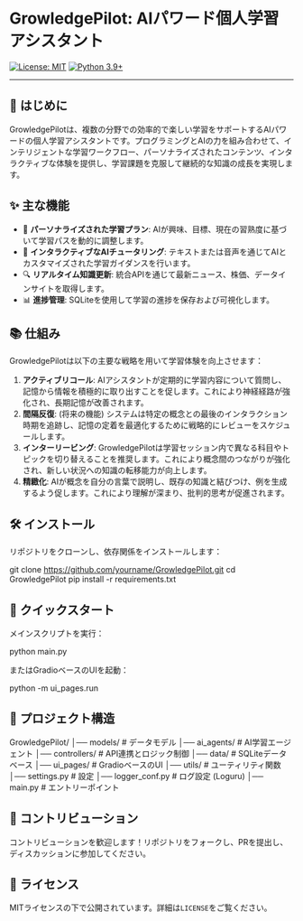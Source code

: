 # GrowledgePilot: AIパワード個人学習アシスタント

[![License: MIT](https://img.shields.io/badge/License-MIT-yellow.svg)](https://opensource.org/licenses/MIT)
[![Python 3.9+](https://img.shields.io/badge/python-3.9+-blue.svg)](https://www.python.org/downloads/release/python-390/)

---

## 🚀 はじめに

GrowledgePilotは、複数の分野での効率的で楽しい学習をサポートするAIパワードの個人学習アシスタントです。プログラミングとAIの力を組み合わせて、インテリジェントな学習ワークフロー、パーソナライズされたコンテンツ、インタラクティブな体験を提供し、学習課題を克服して継続的な知識の成長を実現します。

## ✨ 主な機能

- 🎯 **パーソナライズされた学習プラン**: AIが興味、目標、現在の習熟度に基づいて学習パスを動的に調整します。
- 🤖 **インタラクティブなAIチュータリング**: テキストまたは音声を通じてAIとカスタマイズされた学習ガイダンスを行います。
- 🔍 **リアルタイム知識更新**: 統合APIを通じて最新ニュース、株価、データインサイトを取得します。
- 📊 **進捗管理**: SQLiteを使用して学習の進捗を保存および可視化します。

## 📚 仕組み

GrowledgePilotは以下の主要な戦略を用いて学習体験を向上させます：

1. **アクティブリコール**: AIアシスタントが定期的に学習内容について質問し、記憶から情報を積極的に取り出すことを促します。これにより神経経路が強化され、長期記憶が改善されます。
2. **間隔反復**: (将来の機能) システムは特定の概念との最後のインタラクション時期を追跡し、記憶の定着を最適化するために戦略的にレビューをスケジュールします。
3. **インターリービング**: GrowledgePilotは学習セッション内で異なる科目やトピックを切り替えることを推奨します。これにより概念間のつながりが強化され、新しい状況への知識の転移能力が向上します。
4. **精緻化**: AIが概念を自分の言葉で説明し、既存の知識と結びつけ、例を生成するよう促します。これにより理解が深まり、批判的思考が促進されます。

## 🛠 インストール

リポジトリをクローンし、依存関係をインストールします：

git clone https://github.com/yourname/GrowledgePilot.git
cd GrowledgePilot
pip install -r requirements.txt

## 🚀 クイックスタート

メインスクリプトを実行：

python main.py

またはGradioベースのUIを起動：

python -m ui_pages.run

## 📂 プロジェクト構造

GrowledgePilot/
│── models/ # データモデル
│── ai_agents/ # AI学習エージェント
│── controllers/ # API連携とロジック制御
│── data/ # SQLiteデータベース
│── ui_pages/ # GradioベースのUI
│── utils/ # ユーティリティ関数
│── settings.py # 設定
│── logger_conf.py # ログ設定 (Loguru)
│── main.py # エントリーポイント

## 🤝 コントリビューション

コントリビューションを歓迎します！リポジトリをフォークし、PRを提出し、ディスカッションに参加してください。

## 📜 ライセンス

MITライセンスの下で公開されています。詳細は`LICENSE`をご覧ください。